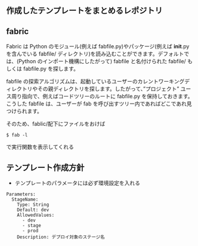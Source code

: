 ## 作成したテンプレートをまとめるレポジトリ

## fabric

Fabric は Python のモジュール(例えば fabfile.py)やパッケージ(例えば **init**.py を含んでいる fabfile/ ディレクトリ)を読み込むことができます。デフォルトでは、(Python のインポート機構にしたがって) fabfile と名付けられた fabfile/ もしくは fabfile.py を探します。

fabfile の探索アルゴリズムは、起動しているユーザーのカレントワーキングディレクトリやその親ディレクトリを探します。したがって、”プロジェクト” ユース周り指向で、例えばコードツリーのルートに fabfile.py を保持しておきます。こうした fabfile は、ユーザーが fab を呼び出すツリー内であればどこであれ見つけられます。

そのため、fablic/配下にファイルをおけば

```
$ fab -l
```

で実行関数を表示してくれる

## テンプレート作成方針

- テンプレートのパラメータには必ず環境設定を入れる

```
Parameters:
  StageName:
    Type: String
    Default: dev
    AllowedValues:
      - dev
      - stage
      - prod
    Description: デプロイ対象のステージ名
```
